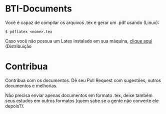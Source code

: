 # BTI-Documents

Você é capaz de compilar os arquivos .tex e gerar um .pdf usando (Linux):
    
    $ pdflatex <nome>.tex
    
  
Caso você não possua um Latex instalado em sua máquina, [clique aqui](http://ubuntued.info/como-instalar-o-latex-no-ubuntu) (Distribuição 

# Contribua #

Contribua com os documentos. Dê seu Pull Request com sugestões, outros documentos e melhorias.

Não precisa enviar apenas documentos em formato .tex, deixe também seus estudos em outros formatos (quem sabe se a gente não converte ele depois?).
